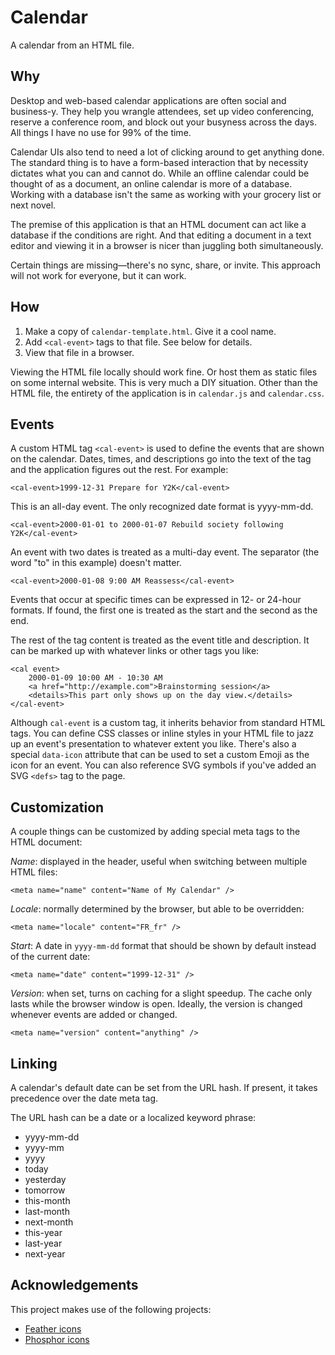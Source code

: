 # Calendar

A calendar from an HTML file.

## Why
Desktop and web-based calendar applications are often social and business-y. They help you wrangle attendees, set up video conferencing, reserve a conference room, and block out your busyness across the days. All things I have no use for 99% of the time.

Calendar UIs also tend to need a lot of clicking around to get anything done. The standard thing is to have a form-based interaction that by necessity dictates what you can and cannot do. While an offline calendar could be thought of as a document, an online calendar is more of a database. Working with a database isn't the same as working with your grocery list or next novel.

The premise of this application is that an HTML document can act like a database if the conditions are right. And that editing a document in a text editor and viewing it in a browser is nicer than juggling both simultaneously.

Certain things are missing—there's no sync, share, or invite. This approach will not work for everyone, but it can work.

## How
1. Make a copy of `calendar-template.html`. Give it a cool name.
2. Add `<cal-event>` tags to that file. See below for details.
3. View that file in a browser.

Viewing the HTML file locally should work fine. Or host them as static files on some internal website. This is very much a DIY situation. Other than the HTML file, the entirety of the application is in `calendar.js` and `calendar.css`.

## Events

A custom HTML tag `<cal-event>` is used to define the events that are shown on the calendar. Dates, times, and descriptions go into the text of the tag and the application figures out the rest. For example:

```
<cal-event>1999-12-31 Prepare for Y2K</cal-event>
```

This is an all-day event. The only recognized date format is yyyy-mm-dd.

```
<cal-event>2000-01-01 to 2000-01-07 Rebuild society following Y2K</cal-event>
```

An event with two dates is treated as a multi-day event. The separator (the word "to" in this example) doesn't matter.

```
<cal-event>2000-01-08 9:00 AM Reassess</cal-event>
```

Events that occur at specific times can be expressed in 12- or 24-hour formats. If found, the first one is treated as the start and the second as the end.

The rest of the tag content is treated as the event title and description. It can be marked up with whatever links or other tags you like:

```
<cal event>
    2000-01-09 10:00 AM - 10:30 AM
    <a href="http://example.com">Brainstorming session</a>
    <details>This part only shows up on the day view.</details>
</cal-event>
```

Although `cal-event` is a custom tag, it inherits behavior from standard HTML tags. You can define CSS classes or inline styles in your HTML file to jazz up an event's presentation to whatever extent you like. There's also a special `data-icon` attribute that can be used to set a custom Emoji as the icon for an event. You can also reference SVG symbols if you've added an SVG `<defs>` tag to the page.

## Customization
A couple things can be customized by adding special meta tags to the HTML document:

*Name*: displayed in the header, useful when switching between multiple HTML files:
```
<meta name="name" content="Name of My Calendar" />
```

*Locale*: normally determined by the browser, but able to be overridden:
```
<meta name="locale" content="FR_fr" />
```

*Start*: A date in `yyyy-mm-dd` format that should be shown by default instead of the current date:

```
<meta name="date" content="1999-12-31" />
```

*Version*: when set, turns on caching for a slight speedup. The cache only lasts while the browser window is open. Ideally, the version is changed whenever events are added or changed.

```
<meta name="version" content="anything" />
```

## Linking
A calendar's default date can be set from the URL hash. If present, it takes precedence over the date meta tag.

The URL hash can be a date or a localized keyword phrase:
  - yyyy-mm-dd
  - yyyy-mm
  - yyyy
  - today
  - yesterday
  - tomorrow
  - this-month
  - last-month
  - next-month
  - this-year
  - last-year
  - next-year


## Acknowledgements

This project makes use of the following projects:

* [Feather icons](https://feathericons.com)
* [Phosphor icons](https://github.com/phosphor-icons/core)
